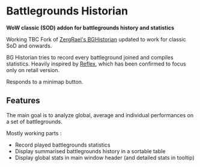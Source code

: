 # Battlegrounds Historian

**WoW classic (SOD) addon for battlegrounds history and statistics**

Working TBC Fork of [ZergRael's BGHistorian](https://github.com/ZergRael/BGHistorian) updated to work for classic SoD and onwards.

BG Historian tries to record every battleground joined and compiles statistics.
Heavily inspired by [Reflex](https://curseforge.com/wow/addons/reflex-battleground-historian), which has been confirmed to focus only on retail version.

Responds to a minimap button.

## Features

The main goal is to analyze global, average and individual performances on a set of battlegrounds.

Mostly working parts :

- Record played battlegrounds statistics
- Display summarised battlegrounds history in a sortable table
- Display global stats in main window header (and detailed stats in tooltip)

